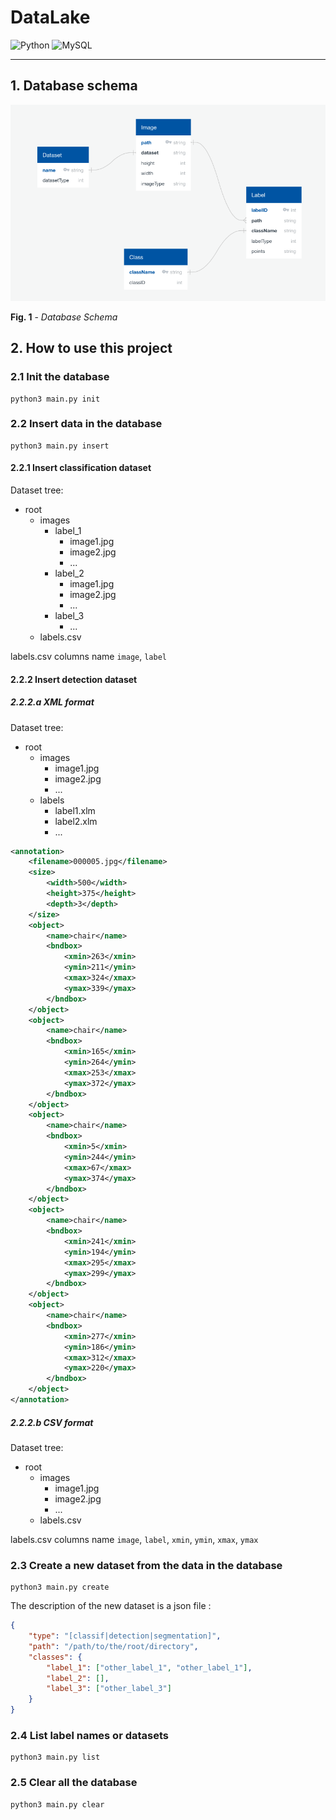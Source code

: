# DataLake

![Python](https://img.shields.io/badge/python-3670A0?style=for-the-badge&logo=python&logoColor=ffdd54) ![MySQL](https://img.shields.io/badge/mysql-%2300f.svg?style=for-the-badge&logo=mysql&logoColor=white)

-----

## 1. Database schema

![Database Schema](img/database_schema.png)

**Fig. 1** - _Database Schema_


## 2. How to use this project
### 2.1 Init the database

```
python3 main.py init
```

### 2.2 Insert data in the database
```
python3 main.py insert
```
#### 2.2.1 Insert classification dataset
Dataset tree:
* root
    * images
        * label_1
            * image1.jpg
            * image2.jpg
            * ...
        * label_2
            * image1.jpg
            * image2.jpg
            * ...
        * label_3
            * ...
    * labels.csv

labels.csv columns name `image`, `label`

#### 2.2.2 Insert detection dataset
##### 2.2.2.a XML format
Dataset tree:
* root
    * images
        * image1.jpg
        * image2.jpg
        * ...
    * labels
        * label1.xlm
        * label2.xlm
        * ...

```xml
<annotation>
	<filename>000005.jpg</filename>
	<size>
		<width>500</width>
		<height>375</height>
		<depth>3</depth>
	</size>
	<object>
		<name>chair</name>
		<bndbox>
			<xmin>263</xmin>
			<ymin>211</ymin>
			<xmax>324</xmax>
			<ymax>339</ymax>
		</bndbox>
	</object>
	<object>
		<name>chair</name>
		<bndbox>
			<xmin>165</xmin>
			<ymin>264</ymin>
			<xmax>253</xmax>
			<ymax>372</ymax>
		</bndbox>
	</object>
	<object>
		<name>chair</name>
		<bndbox>
			<xmin>5</xmin>
			<ymin>244</ymin>
			<xmax>67</xmax>
			<ymax>374</ymax>
		</bndbox>
	</object>
	<object>
		<name>chair</name>
		<bndbox>
			<xmin>241</xmin>
			<ymin>194</ymin>
			<xmax>295</xmax>
			<ymax>299</ymax>
		</bndbox>
	</object>
	<object>
		<name>chair</name>
		<bndbox>
			<xmin>277</xmin>
			<ymin>186</ymin>
			<xmax>312</xmax>
			<ymax>220</ymax>
		</bndbox>
	</object>
</annotation>
```

##### 2.2.2.b CSV format
Dataset tree:
* root
    * images
        * image1.jpg
        * image2.jpg
        * ...
    * labels.csv

labels.csv columns name `image`, `label`, `xmin`, `ymin`, `xmax`, `ymax`

### 2.3 Create a new dataset from the data in the database
```
python3 main.py create
```

The description of the new dataset is a json file :

```json
{
    "type": "[classif|detection|segmentation]",
    "path": "/path/to/the/root/directory",
    "classes": {
        "label_1": ["other_label_1", "other_label_1"],
        "label_2": [],
        "label_3": ["other_label_3"]
    }
}
```

### 2.4 List label names or datasets
```
python3 main.py list
```

### 2.5 Clear all the database
```
python3 main.py clear
```
